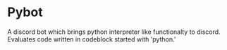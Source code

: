 # Pybot
A discord bot which brings python interpreter like functionalty to discord. Evaluates code written in codeblock started with 'python.'
